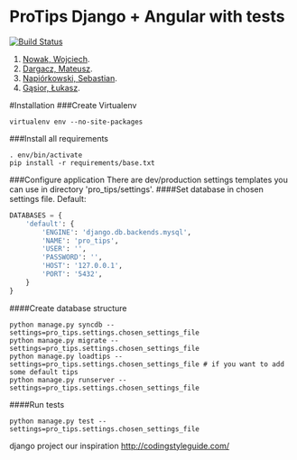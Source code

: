 ProTips Django + Angular with tests
====
[![Build Status](https://travis-ci.org/YoungCoder/1337.svg?branch=master)](https://travis-ci.org/YoungCoder/1337)



1. [Nowak, Wojciech](https://github.com/YoungCoder).
2. [Dargacz, Mateusz](https://github.com/mateuszdargacz).
3. [Napiórkowski, Sebastian](https://github.com/sebnapi).
4. [Gąsior, Łukasz](https://github.com/lukgas6).

#Installation
###Create Virtualenv
```
virtualenv env --no-site-packages
```
###Install all requirements
```
. env/bin/activate
pip install -r requirements/base.txt
```
###Configure application
There are dev/production settings templates you can use in directory 'pro_tips/settings'.
####Set database in chosen settings file. Default:
```python
DATABASES = {
    'default': {
        'ENGINE': 'django.db.backends.mysql',
        'NAME': 'pro_tips',
        'USER': '',
        'PASSWORD': '',
        'HOST': '127.0.0.1',
        'PORT': '5432',
    }
}
```
####Create database structure
```
python manage.py syncdb --settings=pro_tips.settings.chosen_settings_file
python manage.py migrate --settings=pro_tips.settings.chosen_settings_file
python manage.py loadtips --settings=pro_tips.settings.chosen_settings_file # if you want to add some default tips
python manage.py runserver --settings=pro_tips.settings.chosen_settings_file
```

####Run tests
```
python manage.py test --settings=pro_tips.settings.chosen_settings_file
```


django project 
our inspiration
http://codingstyleguide.com/
